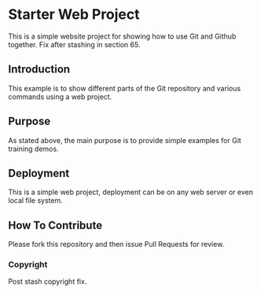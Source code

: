 # Starter Web Project
This is a simple website project for showing how to use Git and Github together. Fix after stashing in section 65.

## Introduction
This example is to show different parts of the Git repository and various commands using a web project.

## Purpose
As stated above, the main purpose is to provide simple examples for Git training demos.

## Deployment
This is a simple web project, deployment can be on any web server or even local file system.

## How To Contribute
Please fork this repository and then issue Pull Requests for review.

### Copyright
Post stash copyright fix.
